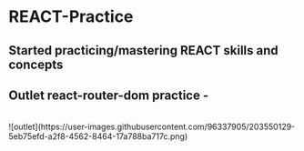 # REACT-Practice
## Started practicing/mastering REACT skills and concepts

## Outlet react-router-dom practice -
</br>
![outlet](https://user-images.githubusercontent.com/96337905/203550129-5eb75efd-a2f8-4562-8464-17a788ba717c.png)
